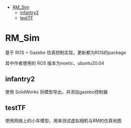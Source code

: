 - [RM_Sim](#RM_Sim)
  - [infantry2](#infantry2)
  - [testTF](#testTF)


# RM_Sim
基于 ROS + Gazebo 仿真控制实现，更新都为ROS的package

其中作者使用的 ROS 版本为noetic，ubuntu20.04
## infantry2
使用 SolidWorks 将模型导出，并添加gazebo控制器
## testTF
使用网络上的小车模型，用来测试虚拟相机与RM的仿真地图